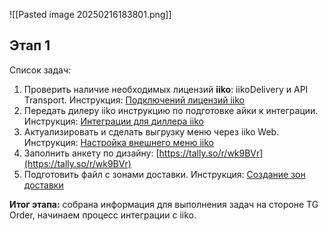 ![[Pasted image 20250216183801.png]]
## Этап 1

Список задач: 
1. Проверить наличие необходимых лицензий **iiko**: iikoDelivery и API Transport. Инструкция: [Подключений лицензий iiko](Подключение_лицензий_iiko)
2. Передать дилеру iiko инструкцию по подготовке айки к интеграции. Инструкция: [Интеграции для диллера iiko](Интеграции_для_диллера_iiko)
3. Актуализировать и сделать выгрузку меню через iiko Web. Инструкция: [Настройка внешнего меню iiko](./Внешнее_меню_iiko)
4. Заполнить анкету по дизайну: [https://tally.so/r/wk9BVr](https://tally.so/r/wk9BVr)
5. Подготовить файл с зонами доставки. Инструкция: [Создание зон доставки](🚚_Создание_зон_доставки)

**Итог этапа:** собрана информация для выполнения задач на стороне TG Order, начинаем процесс интеграции с iiko.